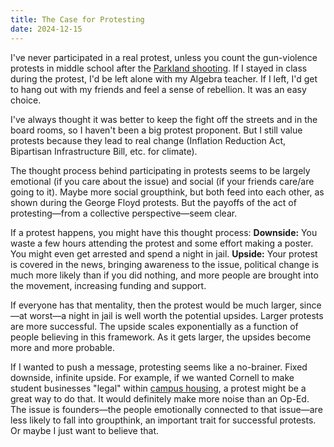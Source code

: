 ```yaml
---
title: The Case for Protesting
date: 2024-12-15
---
```

I've never participated in a real protest, unless you count the gun-violence protests in middle school after the [Parkland shooting](https://en.wikipedia.org/wiki/Parkland_high_school_shooting). If I stayed in class during the protest, I'd be left alone with my Algebra teacher. If I left, I'd get to hang out with my friends and feel a sense of rebellion. It was an easy choice.

I've always thought it was better to keep the fight off the streets and in the board rooms, so I haven't been a big protest proponent. But I still value protests because they lead to real change (Inflation Reduction Act, Bipartisan Infrastructure Bill, etc. for climate). 

The thought process behind participating in protests seems to be largely emotional (if you care about the issue) and social (if your friends care/are going to it). Maybe more social groupthink, but both feed into each other, as shown during the George Floyd protests. But the payoffs of the act of protesting—from a collective perspective—seem clear.

If a protest happens, you might have this thought process:
**Downside:** You waste a few hours attending the protest and some effort making a poster. You might even get arrested and spend a night in jail.
**Upside:** Your protest is covered in the news, bringing awareness to the issue, political change is much more likely than if you did nothing, and more people are brought into the movement, increasing funding and support. 

If everyone has that mentality, then the protest would be much larger, since—at worst—a night in jail is well worth the potential upsides. Larger protests are more successful. The upside scales exponentially as a function of people believing in this framework. As it gets larger, the upsides become more and more probable.

If I wanted to push a message, protesting seems like a no-brainer. Fixed downside, infinite upside. For example, if we wanted Cornell to make student businesses "legal" within [campus housing](https://scl.cornell.edu/residential-life/housing/housing-details/rates-amenities-licenses/12-month-undergraduate-housing-license-2024-2025), a protest might be a great way to do that. It would definitely make more noise than an Op-Ed. The issue is founders—the people emotionally connected to that issue—are less likely to fall into groupthink, an important trait for successful protests. Or maybe I just want to believe that.